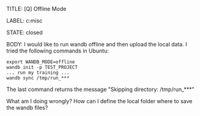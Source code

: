TITLE:
[Q] Offline Mode

LABEL:
c:misc

STATE:
closed

BODY:
I would like to run wandb offline and then upload the local data. I tried the following commands in Ubuntu:
```
export WANDB_MODE=offline
wandb init -p TEST_PROJECT
... run my training ...
wandb sync /tmp/run_***
```
The last command returns the message "Skipping directory: /tmp/run_***"

What am I doing wrongly? How can I define the local folder where to save the wandb files?



